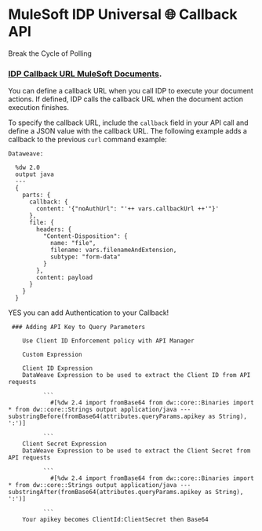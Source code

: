 # MuleSoft IDP Universal 🌐 Callback API
Break the Cycle of Polling


  ###  [IDP Callback URL MuleSoft Documents](https://docs.mulesoft.com/idp/automate-document-processing-with-the-idp-api#callback-url).

  You can define a callback URL when you call IDP to execute your document actions. If defined, IDP calls the callback URL when the document action execution finishes.

  To specify the callback URL, include the `callback` field in your API call and define a JSON value with the callback URL. The following example adds a callback to the previous `curl` command example:

    Dataweave:
  ```
    %dw 2.0
    output java
    ---
    {
      parts: {
        callback: {
          content: '{"noAuthUrl": "'++ vars.callbackUrl ++'"}'
        },
        file: {
          headers: {
            "Content-Disposition": {
              name: "file",
              filename: vars.filenameAndExtension,
              subtype: "form-data"
            }
          },
          content: payload
        }
      }
    }
  ```


YES you can add Authentication to your Callback!

     ### Adding API Key to Query Parameters

        Use Client ID Enforcement policy with API Manager

        Custom Expression

        Client ID Expression
        DataWeave Expression to be used to extract the Client ID from API requests

              ```
                #[%dw 2.4 import fromBase64 from dw::core::Binaries import * from dw::core::Strings output application/java --- substringBefore(fromBase64(attributes.queryParams.apikey as String), ':')]

              ```
        Client Secret Expression
        DataWeave Expression to be used to extract the Client Secret from API requests

              ```
                #[%dw 2.4 import fromBase64 from dw::core::Binaries import * from dw::core::Strings output application/java --- substringAfter(fromBase64(attributes.queryParams.apikey as String), ':')]

              ```
        Your apikey becomes ClientId:ClientSecret then Base64
